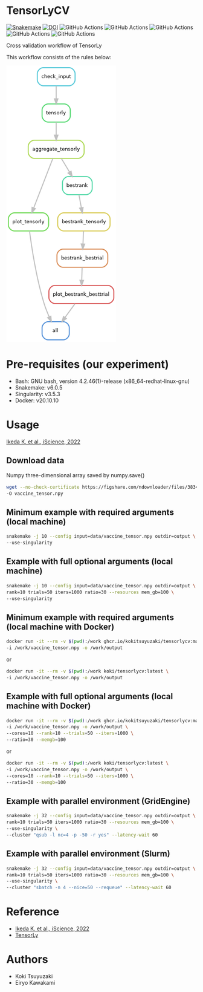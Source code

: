 # TensorLyCV

[![Snakemake](https://img.shields.io/badge/snakemake-≥6.0.5-brightgreen.svg)](https://snakemake.github.io)
[![DOI](https://zenodo.org/badge/135140554.svg)](https://zenodo.org/badge/latestdoi/135140554)
![GitHub Actions](https://github.com/kokitsuyuzaki/TensorLyCV/actions/workflows/build_test_push.yml/badge.svg)
![GitHub Actions](https://github.com/kokitsuyuzaki/TensorLyCV/actions/workflows/dockerrun1.yml/badge.svg)
![GitHub Actions](https://github.com/kokitsuyuzaki/TensorLyCV/actions/workflows/dockerrun2.yml/badge.svg)
![GitHub Actions](https://github.com/kokitsuyuzaki/TensorLyCV/actions/workflows/dockerrun3.yml/badge.svg)
![GitHub Actions](https://github.com/kokitsuyuzaki/TensorLyCV/actions/workflows/release-please.yml/badge.svg)

Cross validation workflow of TensorLy

This workflow consists of the rules below:

![](https://github.com/kokitsuyuzaki/TensorLyCV/blob/main/plot/dag.png?raw=true)

# Pre-requisites (our experiment)
- Bash: GNU bash, version 4.2.46(1)-release (x86_64-redhat-linux-gnu)
- Snakemake: v6.0.5
- Singularity: v3.5.3
- Docker: v20.10.10

# Usage

[Ikeda K. et al., iScience, 2022](https://www.sciencedirect.com/science/article/pii/S2589004222015097)

## Download data

Numpy three-dimensional array saved by numpy.save()

```bash
wget --no-check-certificate https://figshare.com/ndownloader/files/38344040 \
-O vaccine_tensor.npy
```

## Minimum example with required arguments (local machine)

```bash
snakemake -j 10 --config input=data/vaccine_tensor.npy outdir=output \
--use-singularity
```

## Example with full optional arguments (local machine)

```bash
snakemake -j 10 --config input=data/vaccine_tensor.npy outdir=output \
rank=10 trials=50 iters=1000 ratio=30 --resources mem_gb=100 \
--use-singularity
```

## Minimum example with required arguments (local machine with Docker)

```bash
docker run -it --rm -v $(pwd):/work ghcr.io/kokitsuyuzaki/tensorlycv:main \
-i /work/vaccine_tensor.npy -o /work/output
```

or

```bash
docker run -it --rm -v $(pwd):/work koki/tensorlycv:latest \
-i /work/vaccine_tensor.npy -o /work/output
```

## Example with full optional arguments (local machine with Docker)

```bash
docker run -it --rm -v $(pwd):/work ghcr.io/kokitsuyuzaki/tensorlycv:main \
-i /work/vaccine_tensor.npy -o /work/output \
--cores=10 --rank=10 --trials=50 --iters=1000 \
--ratio=30 --memgb=100
```

or

```bash
docker run -it --rm -v $(pwd):/work koki/tensorlycv:latest \
-i /work/vaccine_tensor.npy -o /work/output \
--cores=10 --rank=10 --trials=50 --iters=1000 \
--ratio=30 --memgb=100
```

## Example with parallel environment (GridEngine)

```bash
snakemake -j 32 --config input=data/vaccine_tensor.npy outdir=output \
rank=10 trials=50 iters=1000 ratio=30 --resources mem_gb=100 \
--use-singularity \
--cluster "qsub -l nc=4 -p -50 -r yes" --latency-wait 60
```

## Example with parallel environment (Slurm)

```bash
snakemake -j 32 --config input=data/vaccine_tensor.npy outdir=output \
rank=10 trials=50 iters=1000 ratio=30 --resources mem_gb=100 \
--use-singularity \
--cluster "sbatch -n 4 --nice=50 --requeue" --latency-wait 60
```

# Reference
- [Ikeda K. et al., iScience, 2022](https://www.sciencedirect.com/science/article/pii/S2589004222015097)
- [TensorLy](http://tensorly.org/stable/index.html)

# Authors
- Koki Tsuyuzaki
- Eiryo Kawakami